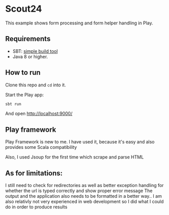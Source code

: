 # Scout24

This example shows form processing and form helper handling in Play.
## Requirements
* SBT: [simple build tool](https://www.scala-sbt.org/)
* Java 8 or higher.

## How to run
Clone this repo and `cd` into it.

Start the Play app:

```bash
sbt run
```

And open <http://localhost:9000/>

## Play framework

Play Framework is new to me. I have used it, because it's easy and also provides some Scala compatibility

Also, I used Jsoup for the first time which scrape and parse HTML

## As for limitations:
I still need to check for redirectories as well as better exception handling for whether the url is typed correctly and show proper error message
The output and the application also needs to be formatted in a better way.. I am also relativly not very experienced in web development so I did what I could do in order to produce results 

